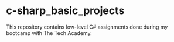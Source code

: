 # c-sharp_basic_projects

This repository contains low-level C# assignments done during my bootcamp with The Tech Academy.
